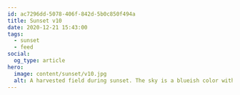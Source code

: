 ```yaml
---
id: ac7296dd-5078-406f-842d-5b0c850f494a
title: Sunset v10
date: 2020-12-21 15:43:00
tags:
  - sunset
  - feed
social:
  og_type: article
hero:
  image: content/sunset/v10.jpg
  alt: A harvested field during sunset. The sky is a blueish color with a warm tint. A flock of birds forms a long streak in the sky.
---
```

